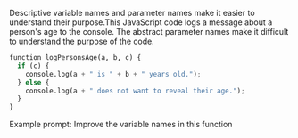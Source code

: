 Descriptive variable names and parameter names make it easier to understand their purpose.This JavaScript code logs a message about a person's age to the console. The abstract parameter names make it difficult to understand the purpose of the code.

```python
function logPersonsAge(a, b, c) {
  if (c) {
    console.log(a + " is " + b + " years old.");
  } else {
    console.log(a + " does not want to reveal their age.");
  }
}
```

Example prompt:
Improve the variable names in this function
